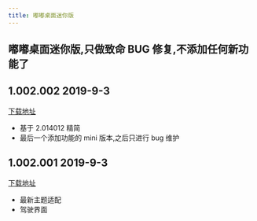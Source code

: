 ```yaml
---
title: 嘟嘟桌面迷你版
---
```


## 嘟嘟桌面迷你版,只做致命 BUG 修复,不添加任何新功能了

## 1.002.002 2019-9-3

[下载地址](http://car-launcher.dudu-lucky.com:7000/upload/app_icon/ff45f04ee92c4ea59c7f23e5605cec81/temp.apk)

- 基于 2.014012 精简
- 最后一个添加功能的 mini 版本,之后只进行 bug 维护

## 1.002.001 2019-9-3

[下载地址](http://car-launcher.dudu-lucky.com:7000/upload/apk/0d25131dd21d4813abae5223831e6de3/temp.apk)

- 最新主题适配
- 驾驶界面
